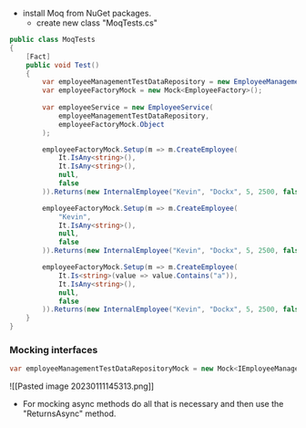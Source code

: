 - install Moq from NuGet packages.
	- create new class "MoqTests.cs"

```C#
public class MoqTests
{
	[Fact]
	public void Test()
	{
		var employeeManagementTestDataRepository = new EmployeeManagementTestDataRepository();
		var employeeFactoryMock = new Mock<EmployeeFactory>();
		
		var employeeService = new EmployeeService(
			employeeManagementTestDataRepository,
			employeeFactoryMock.Object
		);

		employeeFactoryMock.Setup(m => m.CreateEmployee(
			It.IsAny<string>(),
			It.IsAny<string>(),
			null,
			false
		)).Returns(new InternalEmployee("Kevin", "Dockx", 5, 2500, false, 1));

		employeeFactoryMock.Setup(m => m.CreateEmployee(
			"Kevin",
			It.IsAny<string>(),
			null,
			false
		)).Returns(new InternalEmployee("Kevin", "Dockx", 5, 2500, false, 1));

		employeeFactoryMock.Setup(m => m.CreateEmployee(
			It.Is<string>(value => value.Contains("a")),
			It.IsAny<string>(),
			null,
			false
		)).Returns(new InternalEmployee("Kevin", "Dockx", 5, 2500, false, 1));
	}
}
```

### Mocking interfaces

```C#
var employeeManagementTestDataRepositoryMock = new Mock<IEmployeeManagementRepository>();
```
![[Pasted image 20230111145313.png]]
- For mocking async methods do all that is necessary and then use the "ReturnsAsync" method.